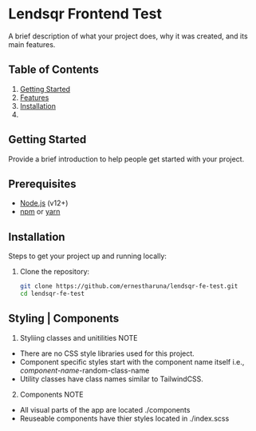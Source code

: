 # Lendsqr Frontend Test

A brief description of what your project does, why it was created, and its main features.

## Table of Contents

1. [Getting Started](#getting-started)
2. [Features](#features)
3. [Installation](#installation)
4. 

## Getting Started
Provide a brief introduction to help people get started with your project.

## Prerequisites
- [Node.js](https://nodejs.org/) (v12+)
- [npm](https://www.npmjs.com/) or [yarn](https://yarnpkg.com/)

## Installation
Steps to get your project up and running locally:
1. Clone the repository:
   ```sh
   git clone https://github.com/ernestharuna/lendsqr-fe-test.git
   cd lendsqr-fe-test

## Styling | Components
1. Styliing classes and unitilities
NOTE
- There are no CSS style libraries used for this project. 
- Component specific styles start with the component name itself i.e., *component-name*-random-class-name
- Utility classes have class names similar to TailwindCSS.

2. Components
NOTE
- All visual parts of the app are located ./components
- Reuseable components have thier styles located in ./index.scss